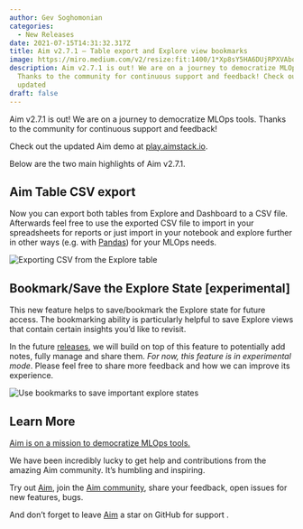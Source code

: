 ```yaml
---
author: Gev Soghomonian
categories:
  - New Releases
date: 2021-07-15T14:31:32.317Z
title: Aim v2.7.1 — Table export and Explore view bookmarks
image: https://miro.medium.com/v2/resize:fit:1400/1*Xp8sY5HA6DUjRPXVAboB3A.gif
description: Aim v2.7.1 is out! We are on a journey to democratize MLOps tools.
  Thanks to the community for continuous support and feedback! Check out the
  updated
draft: false
---
```

Aim v2.7.1 is out! We are on a journey to democratize MLOps tools. Thanks to the community for continuous support and feedback!

Check out the updated Aim demo at [play.aimstack.io](http://play.aimstack.io:43900/dashboard).

Below are the two main highlights of Aim v2.7.1.

## Aim Table CSV export

Now you can export both tables from Explore and Dashboard to a CSV file. Afterwards feel free to use the exported CSV file to import in your spreadsheets for reports or just import in your notebook and explore further in other ways (e.g. with [Pandas](https://pandas.pydata.org/)) for your MLOps needs.

![](https://miro.medium.com/v2/resize:fit:1400/1*Xp8sY5HA6DUjRPXVAboB3A.gif "Exporting CSV from the Explore table")

## Bookmark/Save the Explore State \[experimental]

This new feature helps to save/bookmark the Explore state for future access. The bookmarking ability is particularly helpful to save Explore views that contain certain insights you’d like to revisit.

In the future [releases](https://aimstack.io/aim-foundations-why-we-re-building-a-tensorboard-alternative/), we will build on top of this feature to potentially add notes, fully manage and share them. *For now, this feature is in experimental mode*. Please feel free to share more feedback and how we can improve its experience.

![](https://miro.medium.com/v2/resize:fit:1400/1*U5a36lDx7-xgSONKh1-D0A.gif "Use bookmarks to save important explore states")

## Learn More

[Aim is on a mission to democratize MLOps tools.](https://github.com/aimhubio/aim#democratizing-ai-dev-tools)

We have been incredibly lucky to get help and contributions from the amazing Aim community. It’s humbling and inspiring.

Try out [Aim](https://github.com/aimhubio/aim), join the [Aim community](https://join.slack.com/t/aimstack/shared_invite/zt-193hk43nr-vmi7zQkLwoxQXn8LW9CQWQ), share your feedback, open issues for new features, bugs.

And don’t forget to leave [Aim](https://github.com/aimhubio/aim) a star on GitHub for support .
